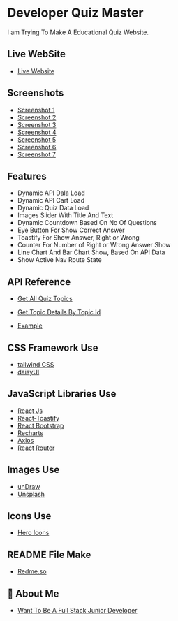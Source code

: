 
# Developer Quiz Master

I am Trying To Make A Educational Quiz Website.



## Live WebSite

- [Live Website](https://developer-quiz-master.netlify.app/)
## Screenshots

- [Screenshot 1](https://imgbox.com/LuDsP043)
- [Screenshot 2](https://imgbox.com/VUTB4iTm)
- [Screenshot 3](https://imgbox.com/pxYkq0Oz)
- [Screenshot 4](https://imgbox.com/8tSqPHVJ)
- [Screenshot 5](https://imgbox.com/f85Vpvxi)
- [Screenshot 6](https://imgbox.com/WvZ5vem2)
- [Screenshot 7](https://imgbox.com/eI42Wy3z)






## Features

- Dynamic API Dala Load
- Dynamic API Cart Load
- Dynamic Quiz Data Load
- Images Slider With Title And Text 
- Dynamic Countdown Based On No Of Questions 
- Eye Button For Show Correct Answer
- Toastify For Show Answer, Right or Wrong 
- Counter For Number of Right or Wrong Answer Show
- Line Chart And Bar Chart Show, Based On API Data
- Show Active Nav Route State


## API Reference

- [Get All Quiz Topics](https://openapi.programming-hero.com/api/quiz)

- [Get Topic Details By Topic Id](https://openapi.programming-hero.com/api/quiz/${id})

- [Example](https://openapi.programming-hero.com/api/quiz/1)
## CSS Framework Use

- [tailwind CSS](https://tailwindcss.com/)
- [daisyUI](https://daisyui.com/)

## JavaScript Libraries Use

- [React Js](https://reactjs.org/)
- [React-Toastify](https://reactjs.org/)
- [React Bootstrap](https://react-bootstrap.github.io/)
- [Recharts](https://recharts.org/en-US)
- [Axios](https://axios-http.com/)
- [React Router](https://reactrouter.com/en/main)
## Images Use
- [unDraw](https://undraw.co/illustrations)
- [Unsplash](https://unsplash.com/)
## Icons Use

- [Hero Icons]('https://heroicons.com/')
## README File Make
- [Redme.so]('https://readme.so/editor')
## 🚀 About Me
- [Want To Be A Full Stack Junior Developer](https://github.com/mdOmarfaruk151)


